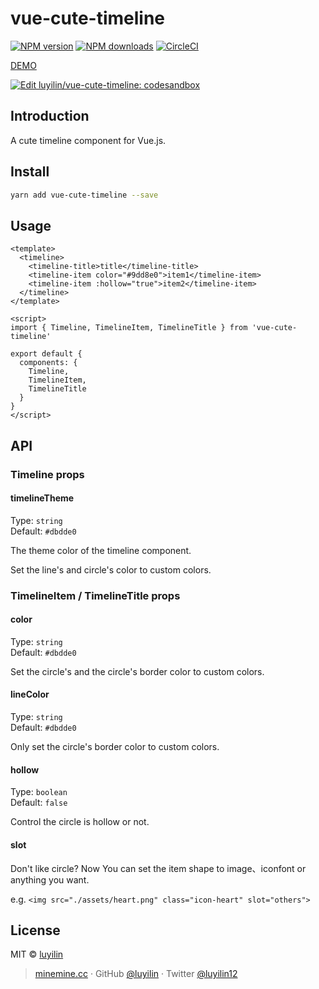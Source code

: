 # vue-cute-timeline

[![NPM version](https://img.shields.io/npm/v/vue-cute-timeline.svg?style=flat)](https://npmjs.com/package/vue-cute-timeline) [![NPM downloads](https://img.shields.io/npm/dm/vue-cute-timeline.svg?style=flat)](https://npmjs.com/package/vue-cute-timeline) [![CircleCI](https://circleci.com/gh/luyilin/vue-cute-timeline/tree/master.svg?style=shield)](https://circleci.com/gh/luyilin/vue-cute-timeline/tree/master)

[DEMO](https://luyilin.github.io/vue-cute-timeline/example/dist/)

[![Edit luyilin/vue-cute-timeline: codesandbox](https://codesandbox.io/static/img/play-codesandbox.svg)](https://codesandbox.io/s/github/luyilin/vue-cute-timeline/tree/master/example/codesandbox)

## Introduction

A cute timeline component for Vue.js.

## Install

```bash
yarn add vue-cute-timeline --save
```

## Usage

```vue
<template>
  <timeline>
    <timeline-title>title</timeline-title>
    <timeline-item color="#9dd8e0">item1</timeline-item>
    <timeline-item :hollow="true">item2</timeline-item>
  </timeline>
</template>

<script>
import { Timeline, TimelineItem, TimelineTitle } from 'vue-cute-timeline'

export default {
  components: {
    Timeline,
    TimelineItem,
    TimelineTitle
  }
}
</script>
```
## API

### Timeline props

#### timelineTheme

Type: `string`<br>
Default: `#dbdde0`

The theme color of the timeline component.

Set the line's and circle's color to custom colors.

### TimelineItem / TimelineTitle props

#### color

Type: `string`<br>
Default: `#dbdde0`

Set the circle's and the circle's border color to custom colors.

#### lineColor

Type: `string`<br>
Default: `#dbdde0`

Only set the circle's border color to custom colors.

#### hollow

Type: `boolean`<br>
Default: `false`

Control the circle is hollow or not.

#### slot

Don't like circle? Now You can set the item shape to image、iconfont or anything you want.

e.g. ```<img src="./assets/heart.png" class="icon-heart" slot="others">```

## License

MIT &copy; [luyilin](https://github.com/luyilin)

> [minemine.cc](https://minemine.cc) · GitHub [@luyilin](https://github.com/luyilin) · Twitter [@luyilin12](https://twitter.com/luyilin12)

